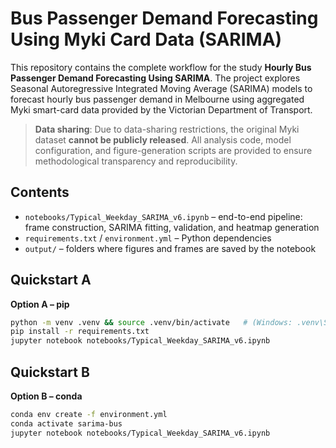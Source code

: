 # Bus Passenger Demand Forecasting Using Myki Card Data (SARIMA)

This repository contains the complete workflow for the study **Hourly Bus Passenger Demand Forecasting Using SARIMA**. The project explores Seasonal Autoregressive Integrated Moving Average (SARIMA) models to forecast hourly bus passenger demand in Melbourne using aggregated Myki smart-card data provided by the Victorian Department of Transport.

> **Data sharing**: Due to data-sharing restrictions, the original Myki dataset **cannot be publicly released**. All analysis code, model configuration, and figure-generation scripts are provided to ensure methodological transparency and reproducibility.

## Contents
- `notebooks/Typical_Weekday_SARIMA_v6.ipynb` – end-to-end pipeline: frame construction, SARIMA fitting, validation, and heatmap generation  
- `requirements.txt` / `environment.yml` – Python dependencies  
- `output/` – folders where figures and frames are saved by the notebook

## Quickstart A

**Option A – pip**

```bash
python -m venv .venv && source .venv/bin/activate   # (Windows: .venv\Scripts\activate)
pip install -r requirements.txt
jupyter notebook notebooks/Typical_Weekday_SARIMA_v6.ipynb
```

## Quickstart B

**Option B – conda**

```bash
conda env create -f environment.yml
conda activate sarima-bus
jupyter notebook notebooks/Typical_Weekday_SARIMA_v6.ipynb


